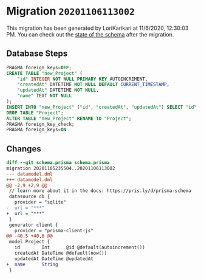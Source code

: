 # Migration `20201106113002`

This migration has been generated by LoriKarikari at 11/6/2020, 12:30:03 PM.
You can check out the [state of the schema](./schema.prisma) after the migration.

## Database Steps

```sql
PRAGMA foreign_keys=OFF;
CREATE TABLE "new_Project" (
    "id" INTEGER NOT NULL PRIMARY KEY AUTOINCREMENT,
    "createdAt" DATETIME NOT NULL DEFAULT CURRENT_TIMESTAMP,
    "updatedAt" DATETIME NOT NULL,
    "name" TEXT NOT NULL
);
INSERT INTO "new_Project" ("id", "createdAt", "updatedAt") SELECT "id", "createdAt", "updatedAt" FROM "Project";
DROP TABLE "Project";
ALTER TABLE "new_Project" RENAME TO "Project";
PRAGMA foreign_key_check;
PRAGMA foreign_keys=ON
```

## Changes

```diff
diff --git schema.prisma schema.prisma
migration 20201105235504..20201106113002
--- datamodel.dml
+++ datamodel.dml
@@ -2,9 +2,9 @@
 // learn more about it in the docs: https://pris.ly/d/prisma-schema
 datasource db {
   provider = "sqlite"
-  url = "***"
+  url = "***"
 }
 generator client {
   provider = "prisma-client-js"
@@ -40,5 +40,6 @@
 model Project {
   id        Int      @id @default(autoincrement())
   createdAt DateTime @default(now())
   updatedAt DateTime @updatedAt
+  name      String
 }
```


